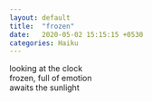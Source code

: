 ```yaml
---
layout: default
title:  "frozen"
date:   2020-05-02 15:15:15 +0530
categories: Haiku
---
```

looking at the clock<br>
frozen, full of emotion<br>
awaits the sunlight